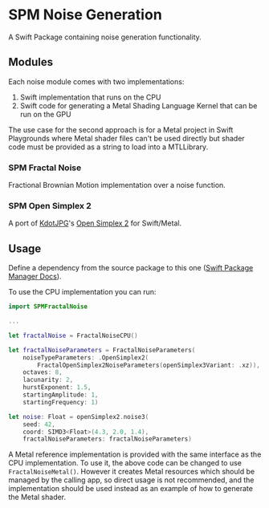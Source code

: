 # SPM Noise Generation

A Swift Package containing noise generation functionality.

## Modules

Each noise module comes with two implementations:
1. Swift implementation that runs on the CPU
2. Swift code for generating a Metal Shading Language Kernel that can be run on the GPU

The use case for the second approach is for a Metal project in Swift Playgrounds where Metal shader files can't be used directly but shader code must be provided as a string to load into a MTLLibrary.

### SPM Fractal Noise

Fractional Brownian Motion implementation over a noise function.

### SPM Open Simplex 2

A port of [KdotJPG](https://github.com/KdotJPG)'s [Open Simplex 2](https://github.com/KdotJPG/OpenSimplex2) for Swift/Metal.

## Usage

Define a dependency from the source package to this one ([Swift Package Manager Docs](https://github.com/apple/swift-package-manager/blob/main/Documentation/Usage.md#defining-dependencies)). 

To use the CPU implementation you can run:

```swift
import SPMFractalNoise

...

let fractalNoise = FractalNoiseCPU()

let fractalNoiseParameters = FractalNoiseParameters(
    noiseTypeParameters: .OpenSimplex2(
        FractalOpenSimplex2NoiseParameters(openSimplex3Variant: .xz)),
    octaves: 8,
    lacunarity: 2,
    hurstExponent: 1.5,
    startingAmplitude: 1,
    startingFrequency: 1)

let noise: Float = openSimplex2.noise3(
    seed: 42, 
    coord: SIMD3<Float>(4.3, 2.0, 1.4), 
    fractalNoiseParameters: fractalNoiseParameters)
```

A Metal reference implementation is provided with the same interface as the CPU implementation. To use it, the above code can be changed to use `FractalNoiseMetal()`. However it creates Metal resources which should be managed by the calling app, so direct usage is not recommended, and the implementation should be used instead as an example of how to generate the Metal shader.
